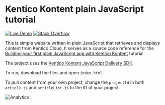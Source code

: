 # Kentico Kontent plain JavaScript tutorial

[![Live Demo](https://img.shields.io/badge/live-demo-brightgreen.svg)](https://kentico.github.io/kontent-tutorial-plain-javascript)
[![Stack Overflow](https://img.shields.io/badge/Stack%20Overflow-ASK%20NOW-FE7A16.svg?logo=stackoverflow&logoColor=white)](https://stackoverflow.com/tags/kentico-kontent)

This is simple website written in plain JavaScript that retrieves and displays content from Kentico Cloud. It serves as a source code reference for the [Building your first plain JavaScript app with Kentico Kontent](https://docs.kenticocloud.com/tutorials/develop-apps/get-started/building-your-first-application?tech=javascript) tutorial.

The project uses the [Kentico Kontent JavaScript Delivery SDK](https://github.com/Kentico/kentico-kontent-js/tree/master/packages/delivery).

To run, download the files and open `index.html`.

To pull content from your own project, change the `projectId` in both `article.js` and `articleList.js` to the ID of your project.

![Analytics](https://kentico-ga-beacon.azurewebsites.net/api/UA-69014260-4/Kentico/plain-javascript-tutorial?pixel)
